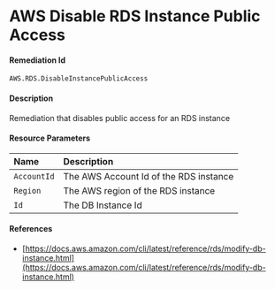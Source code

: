 # AWS Disable RDS Instance Public Access

#### Remediation Id

`AWS.RDS.DisableInstancePublicAccess`

#### Description

Remediation that disables public access for an RDS instance

#### Resource Parameters

| Name        | Description                            |
| :---------- | :------------------------------------- |
| `AccountId` | The AWS Account Id of the RDS instance |
| `Region`    | The AWS region of the RDS instance     |
| `Id`        | The DB Instance Id                     |

#### References

- [https://docs.aws.amazon.com/cli/latest/reference/rds/modify-db-instance.html](https://docs.aws.amazon.com/cli/latest/reference/rds/modify-db-instance.html)
